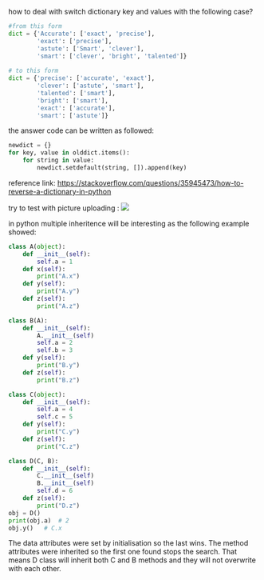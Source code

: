 how to deal with switch dictionary key and values with the following case? 
``` python
#from this form 
dict = {'Accurate': ['exact', 'precise'], 
        'exact': ['precise'], 
        'astute': ['Smart', 'clever'], 
        'smart': ['clever', 'bright', 'talented']}
        
# to this form
dict = {'precise': ['accurate', 'exact'], 
        'clever': ['astute', 'smart'], 
        'talented': ['smart'], 
        'bright': ['smart'],
        'exact': ['accurate'],
        'smart': ['astute']}
```
the answer code can be written as followed: 
```python
newdict = {}
for key, value in olddict.items():
    for string in value:
        newdict.setdefault(string, []).append(key)
```
reference link: https://stackoverflow.com/questions/35945473/how-to-reverse-a-dictionary-in-python 


try to test with picture uploading : 
![](https://i.imgur.com/anjnuhD.png)

in python multiple inheritence will be interesting as the following example showed: 
``` python 
class A(object):
    def __init__(self):
        self.a = 1
    def x(self):
        print("A.x")
    def y(self):
        print("A.y")
    def z(self):
        print("A.z")

class B(A):
    def __init__(self):
        A.__init__(self)
        self.a = 2
        self.b = 3
    def y(self):
        print("B.y")
    def z(self):
        print("B.z")

class C(object):
    def __init__(self):
        self.a = 4
        self.c = 5
    def y(self):
        print("C.y")
    def z(self):
        print("C.z")

class D(C, B):
    def __init__(self):
        C.__init__(self)
        B.__init__(self)
        self.d = 6
    def z(self):
        print("D.z")
obj = D() 
print(obj.a)  # 2
obj.y()   # C.x
```
The data attributes were set by initialisation so the last wins. The method attributes were inherited so the first one found stops the search. That means D class will inherit both C and B methods and they will not overwrite with each other. 

